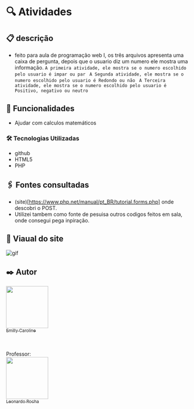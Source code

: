 # 🔍 Atividades

## 📋 descrição
- feito para aula de programação web I, os três arquivos apresenta uma caixa de pergunta, depois que o usuario diz um numero ele mostra uma informação.
    `A primeira atividade, ele mostra se o numero escolhido pelo usuario é impar ou par `
    `A Segunda atividade, ele mostra se o numero escolhido pelo usuario é Redondo ou não `
    `A Terceira atividade, ele mostra se o numero escolhido pelo usuario é Positivo, negativo ou neutro `
   
## 🔧 Funcionalidades

- Ajudar com calculos matemáticos

### 🛠️ Tecnologias Utilizadas
    
   - github  
   - HTML5 
   - PHP  


## 🖇️ Fontes consultadas
- (site)[https://www.php.net/manual/pt_BR/tutorial.forms.php] onde descobri o POST.
- Utilizei tambem como fonte de pesuisa outros codigos feitos em sala, onde consegui pega inpiração.


## 👀 Viaual do site

![gif](gif/formcadastro.video.gif)

## ✒️ Autor

[<img loading="lazy" src="https://avatars.githubusercontent.com/u/127847857?v=4" width=115><br><sub>Emilly Caroline </sub>](https://github.com/emillycaaroline)<br><br><br>

Professor: <br>
[<img loading="lazy" src="https://avatars.githubusercontent.com/u/86802310?v=4" width=115><br><sub>Leonardo Rocha </sub>](https://github.com/LeonardoRochaMarista) <br>